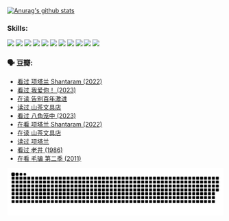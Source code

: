 
[![Anurag's github stats](https://github-readme-stats.vercel.app/api?username=w940853815)](https://github.com/anuraghazra/github-readme-stats)

### Skills:

<code><img height="32" src="https://cdn.jsdelivr.net/npm/simple-icons@v5/icons/python.svg"></code>
<code><img height="32" src="https://cdn.jsdelivr.net/npm/simple-icons@v5/icons/javascript.svg"></code>
<code><img height="32" src="https://cdn.jsdelivr.net/npm/simple-icons@v5/icons/django.svg"></code>
<code><img height="32" src="https://cdn.jsdelivr.net/npm/simple-icons@v5/icons/flask.svg"></code>
<code><img height="32" src="https://cdn.jsdelivr.net/npm/simple-icons@v5/icons/vuetify.svg"></code>
<code><img height="32" src="https://cdn.jsdelivr.net/npm/simple-icons@v5/icons/git.svg"></code>
<code><img height="32" src="https://cdn.jsdelivr.net/npm/simple-icons@v5/icons/docker.svg"></code>
<code><img height="32" src="https://cdn.jsdelivr.net/npm/simple-icons@v5/icons/postgresql.svg"></code>
<code><img height="32" src="https://cdn.jsdelivr.net/npm/simple-icons@v5/icons/elasticsearch.svg"></code>
<code><img height="32" src="https://cdn.jsdelivr.net/npm/simple-icons@v5/icons/macos.svg"></code>
<code><img height="32" src="https://cdn.jsdelivr.net/npm/simple-icons@v5/icons/linux.svg"></code>

### 🗣 豆瓣:

<!-- DOUBAN-ACTIVITIES:START -->
- [看过 项塔兰 Shantaram‎ (2022)](https://www.douban.com/people/136069238/status/4387849946/?_i=96249501)
- [看过 我爱你！‎ (2023)](https://www.douban.com/people/136069238/status/4385556252/?_i=96249501)
- [在读 告别百年激进](https://www.douban.com/people/136069238/status/4374953075/?_i=96249501)
- [读过 山茶文具店](https://www.douban.com/people/136069238/status/4374952154/?_i=96249501)
- [看过 八角笼中‎ (2023)](https://www.douban.com/people/136069238/status/4367541707/?_i=96249502)
- [在看 项塔兰 Shantaram‎ (2022)](https://www.douban.com/people/136069238/status/4365497032/?_i=96249502)
- [在读 山茶文具店](https://www.douban.com/people/136069238/status/4364620725/?_i=96249502)
- [读过 项塔兰](https://www.douban.com/people/136069238/status/4364620288/?_i=96249502)
- [看过 老井‎ (1986)](https://www.douban.com/people/136069238/status/4362366672/?_i=96249502)
- [在看 毛骗 第二季‎ (2011)](https://www.douban.com/people/136069238/status/4355752869/?_i=96249502)
<!-- DOUBAN-ACTIVITIES:END -->


![Snake animation](https://raw.githubusercontent.com/w940853815/w940853815/output/github-contribution-grid-snake.svg)

<!--
**w940853815/w940853815** is a ✨ _special_ ✨ repository because its `README.md` (this file) appears on your GitHub profile.

Here are some ideas to get you started:

- 🔭 I’m currently working on ...
- 🌱 I’m currently learning ...
- 👯 I’m looking to collaborate on ...
- 🤔 I’m looking for help with ...
- 💬 Ask me about ...
- 📫 How to reach me: ...
- 😄 Pronouns: ...
- ⚡ Fun fact: ...
-->
